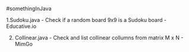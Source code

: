 #somethingInJava

1.Sudoku.java - Check if a random board 9x9 is a Sudoku board - Educative.io

2. Collinear.java - Check and list collinear collumns from matrix M x N - MimGo
